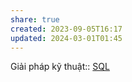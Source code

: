 ```yaml
---
share: true
created: 2023-09-05T16:17
updated: 2024-03-01T01:45
---
```

Giải pháp kỹ thuật:: [SQL](../Gi%E1%BA%A3i%20ph%C3%A1p%20k%E1%BB%B9%20thu%E1%BA%ADt/SQL.md)